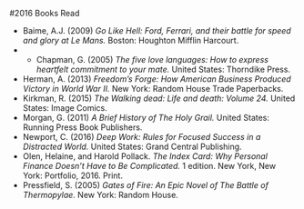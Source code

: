 ﻿#2016 Books Read

- Baime, A.J. (2009) *Go Like Hell: Ford, Ferrari, and their battle for speed and glory at Le Mans.* Boston: Houghton Mifflin Harcourt.
- - Chapman, G. (2005) *The five love languages: How to express heartfelt commitment to your mate.* United States: Thorndike Press.
- Herman, A. (2013) *Freedom’s Forge: How American Business Produced Victory in World War II.* New York: Random House Trade Paperbacks.
- Kirkman, R. (2015) *The Walking dead: Life and death: Volume 24.* United States: Image Comics.
- Morgan, G. (2011) *A Brief History of The Holy Grail.* United States: Running Press Book Publishers.
- Newport, C. (2016) *Deep Work: Rules for Focused Success in a Distracted World.* United States: Grand Central Publishing.
- Olen, Helaine, and Harold Pollack. *The Index Card: Why Personal Finance Doesn’t Have to Be Complicated.* 1 edition. New York, New York: Portfolio, 2016. Print.
- Pressfield, S. (2005) *Gates of Fire: An Epic Novel of The Battle of Thermopylae.* New York: Random House.



